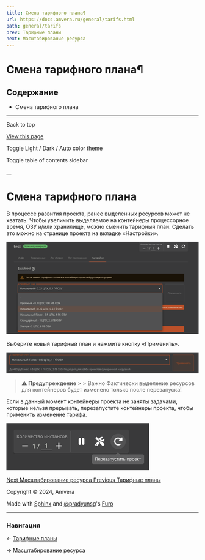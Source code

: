 ```yaml
---
title: Смена тарифного плана¶
url: https://docs.amvera.ru/general/tarifs.html
path: general/tarifs
prev: Тарифные планы
next: Масштабирование ресурса
---
```


# Смена тарифного плана¶

## Содержание

- Смена тарифного плана

---

Back to top

[ View this page ](<../_sources/general/tarifs.md.txt> "View this page")

Toggle Light / Dark / Auto color theme

Toggle table of contents sidebar

__

# Смена тарифного плана

В процессе развития проекта, ранее выделенных ресурсов может не хватать. Чтобы увеличить выделяемое на контейнеры процессорное время, ОЗУ и/или хранилище, можно сменить тарифный план. Сделать это можно на странице проекта на вкладке «Настройки».

![tarifs](images/tarifs.png)

Выберите новый тарифный план и нажмите кнопку «Применить».

![selected_tariff](images/selected_tariff.png)

> **⚠️ Предупреждение** > > Важно Фактически выделение ресурсов для контейнеров будет изменено только после перезапуска! 

Если в данный момент контейнеры проекта не заняты задачами, которые нельзя прерывать, перезапустите контейнеры проекта, чтобы применить изменение тарифа.

![restart](images/restart.png)

[ Next Масштабирование ресурса ](<scaling.html>) [ Previous Тарифные планы ](<price.html>)

Copyright © 2024, Amvera 

Made with [Sphinx](<https://www.sphinx-doc.org/>) and [@pradyunsg](<https://pradyunsg.me>)'s [Furo](<https://github.com/pradyunsg/furo>)


---

### Навигация

← [Тарифные планы](https://docs.amvera.ru/price.html)

→ [Масштабирование ресурса](https://docs.amvera.ru/scaling.html)
